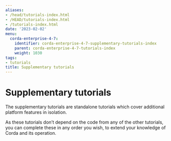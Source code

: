 ```yaml
---
aliases:
- /head/tutorials-index.html
- /HEAD/tutorials-index.html
- /tutorials-index.html
date: '2023-02-02'
menu:
  corda-enterprise-4-7:
    identifier: corda-enterprise-4-7-supplementary-tutorials-index
    parent: corda-enterprise-4-7-tutorials-index
    weight: 1030
tags:
- tutorials
title: Supplementary tutorials
---
```



#  Supplementary tutorials

The supplementary tutorials are standalone tutorials which cover additional platform features in isolation.

As these tutorials don’t depend on the code from any of the other tutorials, you can complete these in any order you wish, to extend your knowledge of Corda and its operation.

